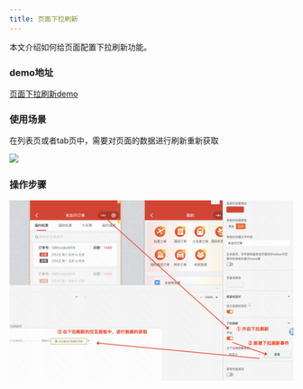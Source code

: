 ```yaml
---
title: 页面下拉刷新
---
```

本文介绍如何给页面配置下拉刷新功能。

### demo地址

[页面下拉刷新demo](https://my.mybricks.world/mybricks-app-mpsite/index.html?id=549698809397317)

### 使用场景

在列表页或者tab页中，需要对页面的数据进行刷新重新获取

<img src="/assets/images/img-3023-748ddb78e312c43c543d22595db3eca0.gif" width="300px" />

### 操作步骤

![alt text](img/image.png)


